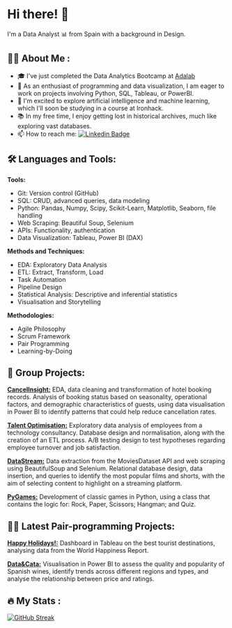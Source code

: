# Hi there! :wave:

I'm a Data Analyst :bar_chart: from Spain with a background in Design.


## :woman_technologist: About Me :

- :mortar_board: I've just completed the Data Analytics Bootcamp at [Adalab](https://github.com/Adalab/)
- :telescope: As an enthusiast of programming and data visualization, I am eager to work on projects involving Python, SQL, Tableau, or PowerBI.
- :seedling: I'm excited to explore artificial intelligence and machine learning, which I'll soon be studying in a course at Ironhack.
- :books: In my free time, I enjoy getting lost in historical archives, much like exploring vast databases.
- :mailbox: How to reach me: [![Linkedin Badge](https://img.shields.io/badge/-elena--aguila--garcia-blue?style=flat&logo=Linkedin&logoColor=white)](https://www.linkedin.com/in/elena-aguila-garcia/)


## :hammer_and_wrench: Languages and Tools:

**Tools:**
- Git: Version control (GitHub)
- SQL: CRUD, advanced queries, data modeling
- Python: Pandas, Numpy, Scipy, Scikit-Learn, Matplotlib, Seaborn, file handling
- Web Scraping: Beautiful Soup, Selenium
- APIs: Functionality, authentication
- Data Visualization: Tableau, Power BI (DAX)

**Methods and Techniques:**
- EDA: Exploratory Data Analysis
- ETL: Extract, Transform, Load
- Task Automation
- Pipeline Design
- Statistical Analysis: Descriptive and inferential statistics
- Visualisation and Storytelling

**Methodologies:**
- Agile Philosophy
- Scrum Framework
- Pair Programming
- Learning-by-Doing


## :bricks: Group Projects:

[**CancelInsight:**](https://github.com/ValeFischer/Proyecto_Mod4_DataWizards)
EDA, data cleaning and transformation of hotel booking records. Analysis of booking status based on seasonality, operational factors, and demographic characteristics of guests, using data visualisation in Power BI to identify patterns that could help reduce cancellation rates.

[**Talent Optimisation:**](https://github.com/LuanaMagnabosco/Project-da-promo-A-modulo-3-team-2) Exploratory data analysis of employees from a technology consultancy. Database design and normalisation, along with the creation of an ETL process. A/B testing design to test hypotheses regarding employee turnover and job satisfaction.

[**DataStream:**](https://github.com/TaniaGraff/project-da-promo-angela-modulo-2) Data extraction from the MoviesDataset API and web scraping using BeautifulSoup and Selenium. Relational database design, data insertion, and queries to identify the most popular films and shorts, with the aim of selecting content to highlight on a streaming platform.

[**PyGames:**](https://github.com/OrianaSalazarA/proyecto1_grupo1) Development of classic games in Python, using a class that contains the logic for: Rock, Paper, Scissors; Hangman; and Quiz.


## :dancing_women: Latest Pair-programming Projects:

[**Happy Holidays!:**](https://public.tableau.com/app/profile/elena.aguila/viz/vacaciones_17213286392290/DashboardHappyHolidays)
Dashboard in Tableau on the best tourist destinations, analysing data from the World Happiness Report.

[**Data&Cata:**](https://github.com/eaguilag/modulo4-powerbi-pairprogramming)
Visualisation in Power BI to assess the quality and popularity of Spanish wines, identify trends across different regions and types, and analyse the relationship between price and ratings.


## :fire: My Stats :

[![GitHub Streak](http://github-readme-streak-stats.herokuapp.com?user=eaguilag&theme=dark&background=000000)](https://git.io/streak-stats)
<!--
[![Top Langs](https://github-readme-stats.vercel.app/api/top-langs/?username=eaguilag)](https://github.com/anuraghazra/github-readme-stats)
-->